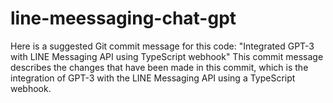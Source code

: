 # line-meessaging-chat-gpt
Here is a suggested Git commit message for this code:  "Integrated GPT-3 with LINE Messaging API using TypeScript webhook"  This commit message describes the changes that have been made in this commit, which is the integration of GPT-3 with the LINE Messaging API using a TypeScript webhook.
